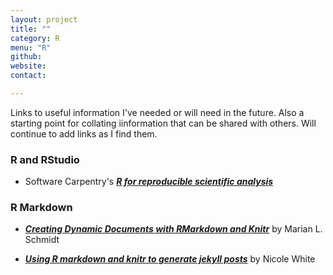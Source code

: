```yaml
---
layout: project
title: ""
category: R
menu: "R"
github:
website:
contact:

---
```

Links to useful information I've needed or will need in the future. Also a starting point for collating iinformation that can be shared with others. Will continue to add links as I find them. 

### **R and RStudio**

- Software Carpentry's [_**R for reproducible scientific analysis**_](http://swcarpentry.github.io/r-novice-gapminder/)

### **R Markdown**

- [_**Creating Dynamic Documents with RMarkdown and Knitr**_](http://rpubs.com/marschmi/RMarkdown) by Marian L. Schmidt

- [_**Using R markdown and knitr to generate jekyll posts**_](http://nicolewhite.github.io/2015/02/07/r-blogging-with-rmarkdown-knitr-jekyll.html) by Nicole White

